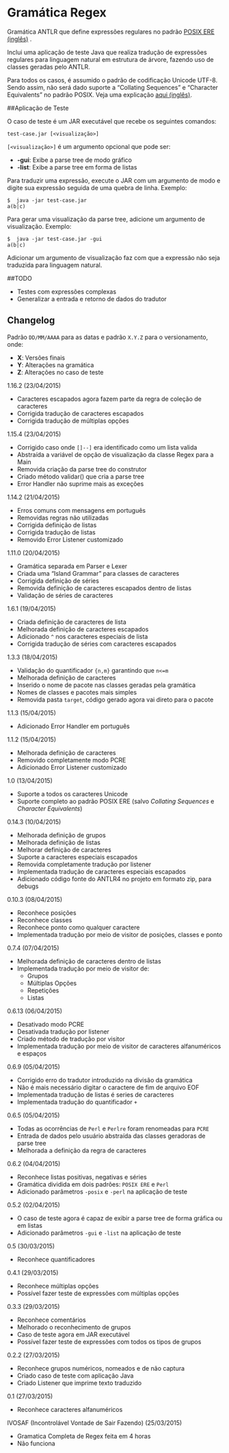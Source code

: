 # Gramática Regex

Gramática ANTLR que define expressões regulares no padrão  [POSIX ERE (inglês)](http://pubs.opengroup.org/onlinepubs/9699919799/basedefs/V1_chap09.html) .

Inclui uma aplicação de teste Java que realiza tradução de expressões regulares para linguagem natural em estrutura de árvore, fazendo uso de classes geradas pelo ANTLR.

Para todos os casos, é assumido o padrão de codificação Unicode UTF-8. Sendo assim, não será dado suporte a “Collating Sequences” e “Character Equivalents” no padrão POSIX. Veja uma explicação [aqui (inglês)](http://www.regular-expressions.info/posixbrackets.html).

##Aplicação de Teste

O caso de teste é um JAR executável que recebe os seguintes comandos:

```
test-case.jar [<visualização>]
```

`[<visualização>]` é um argumento opcional que pode ser:

- **-gui**: Exibe a parse tree de modo gráfico
- **-list**: Exibe a parse tree em forma de listas

Para traduzir uma expressão, execute o JAR com um argumento de modo e digite sua expressão seguida de uma quebra de linha. Exemplo:

```
$  java -jar test-case.jar
a(b|c)
```

Para gerar uma visualização da parse tree, adicione um argumento de visualização. Exemplo:

```
$  java -jar test-case.jar -gui
a(b|c)
```

Adicionar um argumento de visualização faz com que a expressão não seja traduzida para linguagem natural.

##TODO

- Testes com expressões complexas
- Generalizar a entrada e retorno de dados do tradutor

## Changelog

Padrão `DD/MM/AAAA` para as datas e padrão `X.Y.Z` para o versionamento, onde:

- **X**: Versões finais
- **Y**: Alterações na gramática
- **Z**: Alterações no caso de teste

1.16.2  (23/04/2015)

- Caracteres escapados agora fazem parte da regra de coleção de caracteres
- Corrigida tradução de caracteres escapados
- Corrigida tradução de múltiplas opções

1.15.4 (23/04/2015)

- Corrigido caso onde `[]--]` era identificado como um lista valida
- Abstraída a variável de opção de visualização da classe Regex para a Main
- Removida criação da parse tree do construtor
- Criado método validar() que cria a parse tree
- Error Handler não suprime mais as exceções 

1.14.2 (21/04/2015)

- Erros comuns com mensagens em português
- Removidas regras não utilizadas
- Corrigida definição de listas
- Corrigida tradução de listas
- Removido Error Listener customizado

1.11.0 (20/04/2015)

- Gramática separada em Parser e Lexer
- Criada uma “Island Grammar” para classes de caracteres
- Corrigida definição de séries
- Removida definição de caracteres escapados dentro de listas
- Validação de séries de caracteres

1.6.1 (19/04/2015)

- Criada definição de caracteres de lista
- Melhorada definição de caracteres escapados
- Adicionado `^` nos caracteres especiais de lista
- Corrigida tradução de séries com caracteres escapados

1.3.3 (18/04/2015)

- Validação do quantificador `{n,m}` garantindo que `n<=m`
- Melhorada definição de caracteres
- Inserido o nome de pacote nas classes geradas pela gramática
- Nomes de classes e pacotes mais simples
- Removida pasta `target`, código gerado agora vai direto para o pacote

1.1.3 (15/04/2015)

- Adicionado Error Handler em português

1.1.2 (15/04/2015)

- Melhorada definição de caracteres
- Removido completamente modo PCRE
- Adicionado Error Listener customizado

1.0 (13/04/2015)

- Suporte a todos os caracteres Unicode
- Suporte completo ao padrão POSIX ERE (salvo  *Collating Sequences* e *Character Equivalents*)

0.14.3 (10/04/2015)

- Melhorada definição de grupos
- Melhorada definição de listas
- Melhorar definição de caracteres
- Suporte a caracteres especiais escapados
- Removida completamente tradução por listener
- Implementada tradução de caracteres especiais escapados
- Adicionado código fonte do ANTLR4 no projeto em formato zip, para debugs

0.10.3 (08/04/2015)

- Reconhece posições
- Reconhece classes
- Reconhece ponto como qualquer caractere
- Implementada tradução por meio de visitor de posições, classes e ponto

0.7.4 (07/04/2015)

- Melhorada definição de caracteres dentro de listas
- Implementada tradução por meio de visitor de:
	- Grupos
	- Múltiplas Opções 
	- Repetições
	- Listas

0.6.13 (06/04/2015)

- Desativado modo PCRE
- Desativada tradução por listener
- Criado método de tradução por visitor
- Implementada tradução por meio de visitor de caracteres alfanuméricos e espaços

0.6.9 (05/04/2015)

- Corrigido erro do tradutor introduzido na divisão da gramática
- Não é mais necessário digitar o caractere de fim de arquivo EOF
- Implementada tradução de listas é series de caracteres
- Implementada tradução do quantificador `+`

0.6.5 (05/04/2015)

- Todas as ocorrências de `Perl` e `Perlre` foram renomeadas para `PCRE`
- Entrada de dados pelo usuário abstraída das classes geradoras de parse tree
- Melhorada a definição da regra de caracteres

0.6.2 (04/04/2015)

- Reconhece listas positivas, negativas e séries
- Gramática dividida em dois padrões: `POSIX ERE` e `Perl`
- Adicionado parâmetros `-posix` e `-perl` na aplicação de teste

0.5.2 (02/04/2015)

- O caso de teste agora é capaz de exibir a parse tree de forma gráfica ou em listas
- Adicionado parâmetros `-gui` e `-list` na aplicação de teste

0.5 (30/03/2015)

- Reconhece quantificadores

0.4.1  (29/03/2015)

- Reconhece múltiplas opções
- Possível fazer teste de expressões com múltiplas opções

0.3.3 (29/03/2015)

- Reconhece comentários
- Melhorado o reconhecimento de grupos
- Caso de teste agora em JAR executável
- Possível fazer teste de expressões com todos os tipos de grupos

0.2.2 (27/03/2015)

- Reconhece grupos numéricos, nomeados e de não captura
- Criado caso de teste com aplicação Java
- Criado Listener que imprime texto traduzido

0.1 (27/03/2015)

- Reconhece caracteres alfanuméricos

IVOSAF (Incontrolável Vontade de Sair Fazendo) (25/03/2015)

- Gramatica Completa de Regex feita em 4 horas
- Não funciona
